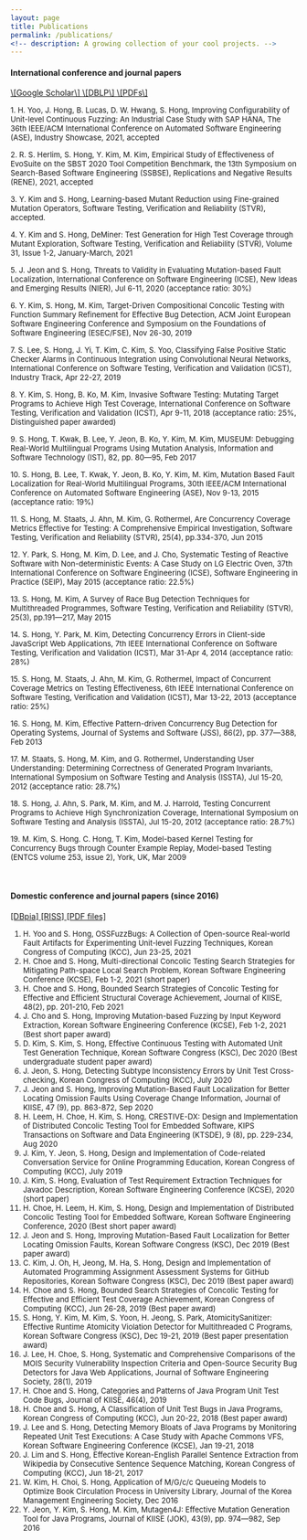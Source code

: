 ```yaml
---
layout: page
title: Publications
permalink: /publications/
<!-- description: A growing collection of your cool projects. -->
---
```


<h4> International conference and journal papers </h4>  <a class="page-link" href="https://scholar.google.co.kr/citations?user=AXlXg2AAAAAJ"> \[Google Scholar\] </a> <a class="page-link" href="https://dblp.dagstuhl.de/pers/hd/h/Hong:Shin"> \[DBLP\] </a> <a class="page-link" href="https://github.com/hongshin/publications"> \[PDFs\] </a>

<p> <font size=2> 1.	H. Yoo, J. Hong, B. Lucas, D. W. Hwang, S. Hong, Improving Configurability of Unit-level Continuous Fuzzing: An Industrial Case Study with SAP HANA, The 36th IEEE/ACM International Conference on Automated Software Engineering (ASE), Industry Showcase, 2021, accepted </font> </p>
<p> <font size=2> 2.	R. S. Herlim, S. Hong, Y. Kim, M. Kim, Empirical Study of Effectiveness of EvoSuite on the SBST 2020 Tool Competition Benchmark, the 13th Symposium on Search-Based Software Engineering (SSBSE), Replications and Negative Results (RENE), 2021, accepted </font> </p>
<p> <font size=2> 3.	Y. Kim and S. Hong, Learning-based Mutant Reduction using Fine-grained Mutation Operators, Software Testing, Verification and Reliability (STVR), accepted. </font> </p>
<p> <font size=2> 4.	Y. Kim and S. Hong, DeMiner: Test Generation for High Test Coverage through Mutant Exploration, Software Testing, Verification and Reliability (STVR), Volume 31, Issue 1-2, January-March, 2021 </font> </p>
<p> <font size=2> 5.	J. Jeon and S. Hong, Threats to Validity in Evaluating Mutation-based Fault Localization, International Conference on Software Engineering (ICSE), New Ideas and Emerging Results (NIER), Jul 6-11, 2020 (acceptance ratio: 30%) </font> </p>
<p> <font size=2> 6.	Y. Kim, S. Hong, M. Kim, Target-Driven Compositional Concolic Testing with Function Summary Refinement for Effective Bug Detection, ACM Joint European Software Engineering Conference and Symposium on the Foundations of Software Engineering (ESEC/FSE), Nov 26-30, 2019 </font> </p>
<p> <font size=2> 7.	S. Lee, S. Hong, J. Yi, T. Kim, C. Kim, S. Yoo, Classifying False Positive Static Checker Alarms in Continuous Integration using Convolutional Neural Networks, International Conference on Software Testing, Verification and Validation (ICST), Industry Track, Apr 22-27, 2019 </font>  </p>
<p> <font size=2> 8.	Y. Kim, S. Hong, B. Ko, M. Kim, Invasive Software Testing: Mutating Target Programs to Achieve High Test Coverage, International Conference on Software Testing, Verification and Validation (ICST), Apr 9-11, 2018 (acceptance ratio: 25%, Distinguished paper awarded) </font> </p>
<p> <font size=2> 9.	S. Hong, T. Kwak, B. Lee, Y. Jeon, B. Ko, Y. Kim, M. Kim, MUSEUM: Debugging Real-World Multilingual Programs Using Mutation Analysis, Information and Software Technology (IST), 82, pp. 80—95, Feb 2017 </font> </p>
<p> <font size=2> 10.	S. Hong, B. Lee, T. Kwak, Y. Jeon, B. Ko, Y. Kim, M. Kim, Mutation Based Fault Localization for Real-World Multilingual Programs, 30th IEEE/ACM International Conference on Automated Software Engineering (ASE), Nov 9-13, 2015 (acceptance ratio: 19%) </font> </p>
<p> <font size=2> 11.	S. Hong, M. Staats, J. Ahn, M. Kim, G. Rothermel, Are Concurrency Coverage Metrics Effective for Testing: A Comprehensive Empirical Investigation, Software Testing, Verification and Reliability (STVR), 25(4), pp.334-370, Jun 2015 </font> </p>
<p> <font size=2> 12.	Y. Park, S. Hong, M. Kim, D. Lee, and J. Cho, Systematic Testing of Reactive Software with Non-deterministic Events: A Case Study on LG Electric Oven, 37th International Conference on Software Engineering (ICSE), Software Engineering in Practice (SEIP), May 2015 (acceptance ratio: 22.5%) </font> </p>
<p> <font size=2> 13.	S. Hong, M. Kim, A Survey of Race Bug Detection Techniques for Multithreaded Programmes, Software Testing, Verification and Reliability (STVR), 25(3), pp.191—217, May 2015 </font> </p>
<p> <font size=2> 14.	S. Hong, Y. Park, M. Kim, Detecting Concurrency Errors in Client-side JavaScript Web Applications, 7th IEEE International Conference on Software Testing, Verification and Validation (ICST), Mar 31-Apr 4, 2014 (acceptance ratio: 28%) </font> </p>
<p> <font size=2> 15.	S. Hong, M. Staats, J. Ahn, M. Kim, G. Rothermel, Impact of Concurrent Coverage Metrics on Testing Effectiveness, 6th IEEE International Conference on Software Testing, Verification and Validation (ICST), Mar 13-22, 2013 (acceptance ratio: 25%) </font> </p>
<p> <font size=2> 16.	S. Hong, M. Kim, Effective Pattern-driven Concurrency Bug Detection for Operating Systems, Journal of Systems and Software (JSS), 86(2), pp. 377—388, Feb 2013 </font> </p>
<p> <font size=2> 17.	M. Staats, S. Hong, M. Kim, and G. Rothermel, Understanding User Understanding: Determining Correctness of Generated Program Invariants, International Symposium on Software Testing and Analysis (ISSTA), Jul 15-20, 2012 (acceptance ratio: 28.7%) </font>  </p>
<p> <font size=2> 18.	S. Hong, J. Ahn, S. Park, M. Kim, and M. J. Harrold, Testing Concurrent Programs to Achieve High Synchronization Coverage, International Symposium on Software Testing and Analysis (ISSTA), Jul 15-20, 2012 (acceptance ratio: 28.7%) </font>  </p>
<p> <font size=2> 19.	M. Kim, S. Hong. C. Hong, T. Kim, Model-based Kernel Testing for Concurrency Bugs through Counter Example Replay, Model-based Testing (ENTCS volume 253, issue 2), York, UK, Mar 2009 </font> </p>

 
 <br>
 
<h4> Domestic conference and journal papers (since 2016) </h4>

<a class="page-link" href="http://www.dbpia.co.kr/Author/AuthorInfo?arcId=&ancId=712724"> [DBpia] </a>
<a class="page-link" href="http://www.riss.kr/search/Search.do?detailSearch=true&searchGubun=true&queryText=znCreator,+%ED%99%8D%EC%8B%A0+%28+Hong+Shin+%29&colName=re_a_kor"> [RISS] </a> 
<a class="page-link" href="https://github.com/hongshin/publications/tree/main/korean"> [PDF files] </a> 
<br>

<font size=2>
<ol>
<li> <font size=2>	H. Yoo and S. Hong, OSSFuzzBugs: A Collection of Open-source Real-world Fault Artifacts for Experimenting Unit-level Fuzzing Techniques, Korean Congress of Computing (KCC), Jun 23-25, 2021</font></li>
<li>	<font size=2> H. Choe and S. Hong, Multi-directional Concolic Testing Search Strategies for Mitigating Path-space Local Search Problem, Korean Software Engineering Conference (KCSE), Feb 1-2, 2021 (short paper) </font></li>
<li>	H. Choe and S. Hong, Bounded Search Strategies of Concolic Testing for Effective and Efficient Structural Coverage Achievement, Journal of KIISE, 48(2), pp. 201-210, Feb 2021</li>
<li>	J. Cho and S. Hong, Improving Mutation-based Fuzzing by Input Keyword Extraction, Korean Software Engineering Conference (KCSE), Feb 1-2, 2021 (Best short paper award)</li>
<li>	D. Kim, S. Kim, S. Hong, Effective Continuous Testing with Automated Unit Test Generation Technique, Korean Software Congress (KSC), Dec 2020 (Best undergraduate student paper award)</li>
<li>	J. Jeon, S. Hong, Detecting Subtype Inconsistency Errors by Unit Test Cross-checking, Korean Congress of Computing (KCC), July 2020 </li>
<li>	J. Jeon and S. Hong, Improving Mutation-Based Fault Localization for Better Locating Omission Faults Using Coverage Change Information, Journal of KIISE, 47 (9), pp. 863-872, Sep 2020 </li>
<li>	H. Leem, H. Choe, H. Kim, S. Hong, CRESTIVE-DX: Design and Implementation of Distributed Concolic Testing Tool for Embedded Software, KIPS Transactions on Software and Data Engineering (KTSDE), 9 (8), pp. 229-234, Aug 2020 </li>
<li>	J. Kim, Y. Jeon, S. Hong, Design and Implementation of Code-related Conversation Service for Online Programming Education, Korean Congress of Computing (KCC), July 2019 </li>
<li>	J. Kim, S. Hong, Evaluation of Test Requirement Extraction Techniques for Javadoc Description, Korean Software Engineering Conference (KCSE), 2020 (short paper) </li>
<li>	H. Choe, H. Leem, H. Kim, S. Hong, Design and Implementation of Distributed Concolic Testing Tool for Embedded Software, Korean Software Engineering Conference, 2020 (Best short paper award) </li>
<li>	J. Jeon and S. Hong, Improving Mutation-Based Fault Localization for Better Locating Omission Faults, Korean Software Congress (KSC), Dec 2019 (Best paper award) </li>
<li>	C. Kim, J. Oh, H, Jeong, M. Ha, S. Hong, Design and Implementation of Automated Programming Assignment Assessment Systems for GitHub Repositories, Korean Software Congress (KSC), Dec 2019 (Best paper award) </li>
<li>	H. Choe and S. Hong, Bounded Search Strategies of Concolic Testing for Effective and Efficient Test Coverage Achievement, Korean Congress of Computing (KCC), Jun 26-28, 2019 (Best paper award) </li>
<li>	S. Hong, Y. Kim, M. Kim, S. Yoon, H. Jeong, S. Park, AtomicitySanitizer: Effective Runtime Atomicity Violation Detector for Multithreaded C Programs, Korean Software Congress (KSC), Dec 19-21, 2019 (Best paper presentation award) </li>
<li>	J. Lee, H. Choe, S. Hong, Systematic and Comprehensive Comparisons of the MOIS Security Vulnerability Inspection Criteria and Open-Source Security Bug Detectors for Java Web Applications, Journal of Software Engineering Society, 28(1), 2019 </li>
<li>	H. Choe and S. Hong, Categories and Patterns of Java Program Unit Test Code Bugs, Journal of KIISE, 46(4), 2019 </li>
<li>	H. Choe and S. Hong, A Classification of Unit Test Bugs in Java Programs, Korean Congress of Computing (KCC), Jun 20-22, 2018 (Best paper award) </li>
<li>	J. Lee and S. Hong, Detecting Memory Bloats of Java Programs by Monitoring Repeated Unit Test Executions: A Case Study with Apache Commons VFS, Korean Software Engineering Conference (KCSE), Jan 19-21, 2018 </li>
<li>	J. Lim and S. Hong, Effective Korean-English Parallel Sentence Extraction from Wikipedia by Consecutive Sentence Sequence Matching, Korean Congress of Computing (KCC), Jun 18-21, 2017 </li>
<li>	W. Kim, H. Choi, S. Hong, Application of M/G/c/c Queueing Models to Optimize Book Circulation Process in University Library, Journal of the Korea Management Engineering Society, Dec 2016 </li>
<li>	Y. Jeon, Y. Kim, S. Hong, M. Kim, Mutagen4J: Effective Mutation Generation Tool for Java Programs, Journal of KIISE (JOK), 43(9), pp. 974—982, Sep 2016 </li>
 </ol>
</font>
